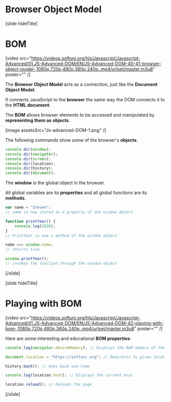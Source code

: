 # Browser Object Model

[slide hideTitle]

# BOM

[video src="https://videos.softuni.org/hls/Javascript/Javascript-Advanced/01.JS-Advanced-DOM/EN/JS-Advanced-DOM-40-41-browser-object-model-,1080p,720p,480p,360p,240p,.mp4/urlset/master.m3u8" poster="" /]

The **Browser Object Model** acts as a connection, just like the **Document Object Model**.

It connects JavaScript to the **browser** the same way the DOM connects it to the **HTML document**.

The **BOM** allows browser elements to be accessed and manipulated by **representing them as objects**.

[image assetsSrc="Js-advanced-DOM-1.png" /]

The following commands show some of the browser's **objects**:

```js
console.dir(window);
console.dir(navigator);
console.dir(screen);
console.dir(location);
console.dir(history);
console.dir(document);
```

The **window** is the global object in the browser. 

All global variables are its **properties** and all global functions are its **methods**.

```js
var name = "Steven";
// name is now stored as a property of the window object

function printYear() {
    console.log(2020);
}
// PrintYear is now a method of the window object

name === window.name;
// returns true

window.printYear();
// invokes the function through the window object
```

[/slide]

[slide hideTitle]

# Playing with BOM

[video src="https://videos.softuni.org/hls/Javascript/Javascript-Advanced/01.JS-Advanced-DOM/EN/JS-Advanced-DOM-42-playing-with-bom-,1080p,720p,480p,360p,240p,.mp4/urlset/master.m3u8" poster="" /]

Here are some interesting and educational **BOM properties**:

```js
console.log(navigator.deviceMemory); // Displays the RAM memory of the current machine

document.location = "https://softuni.org"; // Redirects to given location

history.back(); // Goes back one time

console.log(location.host); // Displays the current host

location.reload(); // Reloads the page
```

[/slide]
